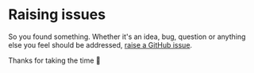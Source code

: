 # Raising issues

So you found something.
Whether it's an idea, bug, question or anything else you feel should be addressed,
[raise a GitHub issue](https://github.com/dagguh/data-hunt/issues/new).

Thanks for taking the time 🙏
